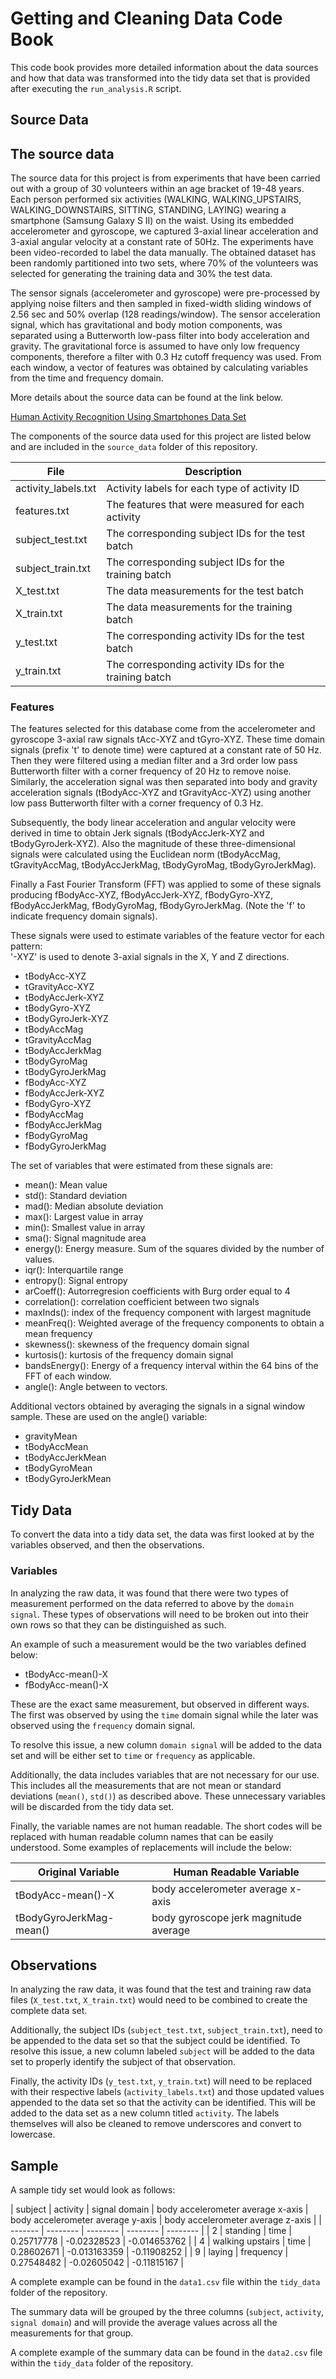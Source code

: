# Getting and Cleaning Data Code Book
This code book provides more detailed information about the data sources and how
that data was transformed into the tidy data set that is provided after
executing the `run_analysis.R` script.

## Source Data

## The source data

The source data for this project is from experiments that have been carried out
with a group of 30 volunteers within an age bracket of 19-48 years. Each person
performed six activities (WALKING, WALKING_UPSTAIRS, WALKING_DOWNSTAIRS,
SITTING, STANDING, LAYING) wearing a smartphone (Samsung Galaxy S II) on the
waist. Using its embedded accelerometer and gyroscope, we captured 3-axial
linear acceleration and 3-axial angular velocity at a constant rate of 50Hz. The
experiments have been video-recorded to label the data manually. The obtained
dataset has been randomly partitioned into two sets, where 70% of the volunteers
was selected for generating the training data and 30% the test data.

The sensor signals (accelerometer and gyroscope) were pre-processed by applying
noise filters and then sampled in fixed-width sliding windows of 2.56 sec and
50% overlap (128 readings/window). The sensor acceleration signal, which has
gravitational and body motion components, was separated using a Butterworth
low-pass filter into body acceleration and gravity. The gravitational force is
assumed to have only low frequency components, therefore a filter with 0.3 Hz
cutoff frequency was used. From each window, a vector of features was obtained
by calculating variables from the time and frequency domain.

More details about the source data can be found at the link below.

[Human Activity Recognition Using Smartphones Data Set](http://archive.ics.uci.edu/ml/datasets/Human+Activity+Recognition+Using+Smartphones)

The components of the source data used for this project are listed below and are
included in the `source_data` folder of this repository.

| File                | Description |
| ------------------- | ----------- |
| activity_labels.txt | Activity labels for each type of activity ID |
| features.txt        | The features that were measured for each activity |
| subject_test.txt    | The corresponding subject IDs for the test batch |
| subject_train.txt   | The corresponding subject IDs for the training batch |
| X_test.txt          | The data measurements for the test batch |
| X_train.txt         | The data measurements for the training batch |
| y_test.txt          | The corresponding activity IDs for the test batch |
| y_train.txt         | The corresponding activity IDs for the training batch |

### Features

The features selected for this database come from the accelerometer and
gyroscope 3-axial raw signals tAcc-XYZ and tGyro-XYZ. These time domain signals
(prefix 't' to denote time) were captured at a constant rate of 50 Hz. Then they
were filtered using a median filter and a 3rd order low pass Butterworth filter
with a corner frequency of 20 Hz to remove noise. Similarly, the acceleration
signal was then separated into body and gravity acceleration signals
(tBodyAcc-XYZ and tGravityAcc-XYZ) using another low pass Butterworth filter
with a corner frequency of 0.3 Hz. 

Subsequently, the body linear acceleration and angular velocity were derived in
time to obtain Jerk signals (tBodyAccJerk-XYZ and tBodyGyroJerk-XYZ). Also the
magnitude of these three-dimensional signals were calculated using the Euclidean
norm (tBodyAccMag, tGravityAccMag, tBodyAccJerkMag, tBodyGyroMag,
tBodyGyroJerkMag). 

Finally a Fast Fourier Transform (FFT) was applied to some of these signals
producing fBodyAcc-XYZ, fBodyAccJerk-XYZ, fBodyGyro-XYZ, fBodyAccJerkMag,
fBodyGyroMag, fBodyGyroJerkMag. (Note the 'f' to indicate frequency domain
signals). 

These signals were used to estimate variables of the feature vector for each
pattern:  
'-XYZ' is used to denote 3-axial signals in the X, Y and Z directions.

- tBodyAcc-XYZ
- tGravityAcc-XYZ
- tBodyAccJerk-XYZ
- tBodyGyro-XYZ
- tBodyGyroJerk-XYZ
- tBodyAccMag
- tGravityAccMag
- tBodyAccJerkMag
- tBodyGyroMag
- tBodyGyroJerkMag
- fBodyAcc-XYZ
- fBodyAccJerk-XYZ
- fBodyGyro-XYZ
- fBodyAccMag
- fBodyAccJerkMag
- fBodyGyroMag
- fBodyGyroJerkMag

The set of variables that were estimated from these signals are: 

- mean(): Mean value
- std(): Standard deviation
- mad(): Median absolute deviation 
- max(): Largest value in array
- min(): Smallest value in array
- sma(): Signal magnitude area
- energy(): Energy measure. Sum of the squares divided by the number of values. 
- iqr(): Interquartile range 
- entropy(): Signal entropy
- arCoeff(): Autorregresion coefficients with Burg order equal to 4
- correlation(): correlation coefficient between two signals
- maxInds(): index of the frequency component with largest magnitude
- meanFreq(): Weighted average of the frequency components to obtain a mean
frequency
- skewness(): skewness of the frequency domain signal 
- kurtosis(): kurtosis of the frequency domain signal 
- bandsEnergy(): Energy of a frequency interval within the 64 bins of the FFT of
each window.
- angle(): Angle between to vectors.

Additional vectors obtained by averaging the signals in a signal window sample.
These are used on the angle() variable:

- gravityMean
- tBodyAccMean
- tBodyAccJerkMean
- tBodyGyroMean
- tBodyGyroJerkMean

## Tidy Data

To convert the data into a tidy data set, the data was first looked at by the
variables observed, and then the observations.

### Variables

In analyzing the raw data, it was found that there were two types of measurement
performed on the data referred to above by the `domain signal`. These types of
observations will need to be broken out into their own rows so that they can
be distinguished as such.

An example of such a measurement would be the two variables defined below:
- tBodyAcc-mean()-X
- fBodyAcc-mean()-X

These are the exact same measurement, but observed in different ways. The first
was observed by using the `time` domain signal while the later was observed
using the `frequency` domain signal.

To resolve this issue, a new column `domain signal` will be added to the data
set and will be either set to `time` or `frequency` as applicable.

Additionally, the data includes variables that are not necessary for our
use. This includes all the measurements that are not mean or standard deviations
(`mean()`, `std()`) as described above. These unnecessary variables will be
discarded from the tidy data set.

Finally, the variable names are not human readable. The short codes will be
replaced with human readable column names that can be easily understood. Some
examples of replacements will include the below:

| Original Variable | Human Readable Variable |
| ----------------- | ----------------------- |
| tBodyAcc-mean()-X | body accelerometer average x-axis |
| tBodyGyroJerkMag-mean() | body gyroscope jerk magnitude average |

## Observations

In analyzing the raw data, it was found that the test and training raw data
files (`X_test.txt`, `X_train.txt`) would need to be combined to create the
complete data set.

Additionally, the subject IDs (`subject_test.txt`, `subject_train.txt`), need to
be appended to the data set so that the subject could be identified. To resolve
this issue, a new column labeled `subject` will be added to the data set to
properly identify the subject of that observation.

Finally, the activity IDs (`y_test.txt`, `y_train.txt`) will need to be replaced
with their respective labels (`activity_labels.txt`) and those updated values
appended to the data set so that the activity can be identified. This will be
added to the data set as a new column titled `activity`. The labels themselves
will also be cleaned to remove underscores and convert to lowercase.

## Sample

A sample tidy set would look as follows:

| subject | activity | signal domain | body accelerometer average x-axis | body accelerometer average y-axis | body accelerometer average z-axis |
| ------- | -------- | -------- | -------- | -------- |
| 2 | standing | time | 0.25717778 | -0.02328523 | -0.014653762 |
| 4 | walking upstairs | time | 0.28602671 | -0.013163359 | -0.11908252 |
| 9 | laying | frequency | 0.27548482 | -0.02605042 | -0.11815167 |

A complete example can be found in the `data1.csv` file within the `tidy_data`
folder of the repository.

The summary data will be grouped by the three columns (`subject`, `activity`,
`signal domain`) and will provide the average values across all the measurements
for that group.

A complete example of the summary data can be found in the `data2.csv` file
within the `tidy_data` folder of the repository.
